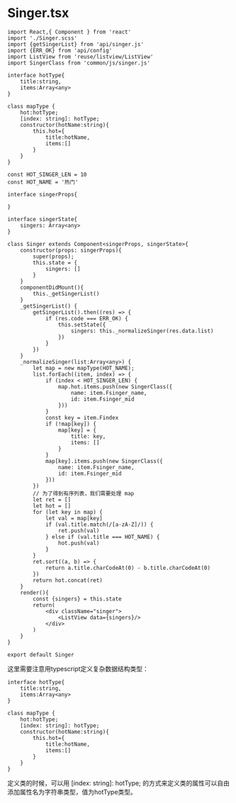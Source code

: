 # Singer.tsx #

	import React,{ Component } from 'react'
	import './Singer.scss'
	import {getSingerList} from 'api/singer.js'
	import {ERR_OK} from 'api/config'
	import ListView from 'reuse/listview/ListView'
	import SingerClass from 'common/js/singer.js'

	interface hotType{
	    title:string,
	    items:Array<any>
	}

	class mapType {
	    hot:hotType;
	    [index: string]: hotType;
	    constructor(hotName:string){
	        this.hot={
	            title:hotName,
	            items:[]
	        }
	    }
	}

	const HOT_SINGER_LEN = 10
	const HOT_NAME = '热门'

	interface singerProps{

	}

	interface singerState{
	    singers: Array<any>
	}

	class Singer extends Component<singerProps, singerState>{
	    constructor(props: singerProps){
	        super(props);
	        this.state = {
	            singers: []
	        }
	    }
	    componentDidMount(){
	        this._getSingerList()
	    }
	    _getSingerList() {
	        getSingerList().then((res) => {
	            if (res.code === ERR_OK) {
	                this.setState({
	                    singers: this._normalizeSinger(res.data.list)
	                })
	            }
	        })
	    }
	    _normalizeSinger(list:Array<any>) {
	        let map = new mapType(HOT_NAME);
	        list.forEach((item, index) => {
	            if (index < HOT_SINGER_LEN) {
	                map.hot.items.push(new SingerClass({
	                    name: item.Fsinger_name,
	                    id: item.Fsinger_mid
	                }))
	            }
	            const key = item.Findex
	            if (!map[key]) {
	                map[key] = {
	                    title: key,
	                    items: []
	                }
	            }
	            map[key].items.push(new SingerClass({
	                name: item.Fsinger_name,
	                id: item.Fsinger_mid
	            }))
	        })
	        // 为了得到有序列表，我们需要处理 map
	        let ret = []
	        let hot = []
	        for (let key in map) {
	            let val = map[key]
	            if (val.title.match(/[a-zA-Z]/)) {
	                ret.push(val)
	            } else if (val.title === HOT_NAME) {
	                hot.push(val)
	            }
	        }
	        ret.sort((a, b) => {
	            return a.title.charCodeAt(0) - b.title.charCodeAt(0)
	        })
	        return hot.concat(ret)
	    }
	    render(){
	        const {singers} = this.state
	        return(
	            <div className="singer">
	                <ListView data={singers}/>
	            </div>
	        )
	    }
	}

	export default Singer

这里需要注意用typescript定义复杂数据结构类型：

	interface hotType{
	    title:string,
	    items:Array<any>
	}

	class mapType {
	    hot:hotType;
	    [index: string]: hotType;
	    constructor(hotName:string){
	        this.hot={
	            title:hotName,
	            items:[]
	        }
	    }
	}

定义类的时候，可以用 [index: string]: hotType; 的方式来定义类的属性可以自由添加属性名为字符串类型，值为hotType类型。